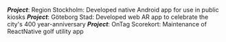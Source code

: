 **_Project_**: Region Stockholm: Developed native Android app for use in public kiosks
**_Project_**: Göteborg Stad: Developed web AR app to celebrate the city's 400 year-anniversary
**_Project_**: OnTag Scorekort: Maintenance of ReactNative golf utility app